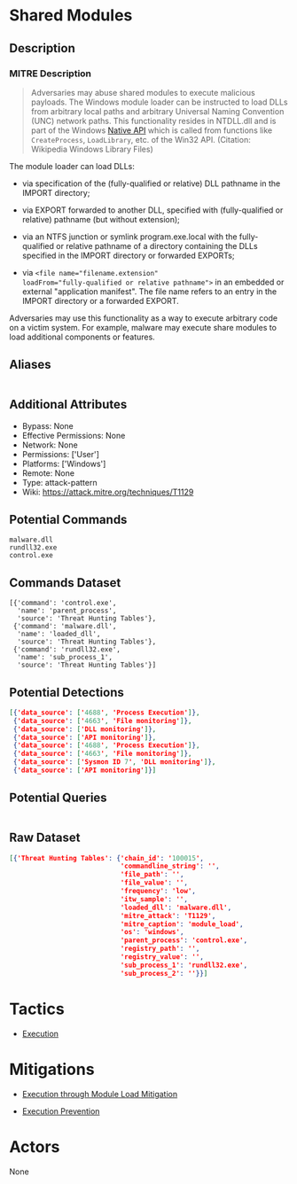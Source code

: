 
# Shared Modules

## Description

### MITRE Description

> Adversaries may abuse shared modules to execute malicious payloads. The Windows module loader can be instructed to load DLLs from arbitrary local paths and arbitrary Universal Naming Convention (UNC) network paths. This functionality resides in NTDLL.dll and is part of the Windows [Native API](https://attack.mitre.org/techniques/T1106) which is called from functions like <code>CreateProcess</code>, <code>LoadLibrary</code>, etc. of the Win32 API. (Citation: Wikipedia Windows Library Files)

The module loader can load DLLs:

* via specification of the (fully-qualified or relative) DLL pathname in the IMPORT directory;
    
* via EXPORT forwarded to another DLL, specified with (fully-qualified or relative) pathname (but without extension);
    
* via an NTFS junction or symlink program.exe.local with the fully-qualified or relative pathname of a directory containing the DLLs specified in the IMPORT directory or forwarded EXPORTs;
    
* via <code>&#x3c;file name="filename.extension" loadFrom="fully-qualified or relative pathname"&#x3e;</code> in an embedded or external "application manifest". The file name refers to an entry in the IMPORT directory or a forwarded EXPORT.

Adversaries may use this functionality as a way to execute arbitrary code on a victim system. For example, malware may execute share modules to load additional components or features.

## Aliases

```

```

## Additional Attributes

* Bypass: None
* Effective Permissions: None
* Network: None
* Permissions: ['User']
* Platforms: ['Windows']
* Remote: None
* Type: attack-pattern
* Wiki: https://attack.mitre.org/techniques/T1129

## Potential Commands

```
malware.dll
rundll32.exe
control.exe
```

## Commands Dataset

```
[{'command': 'control.exe',
  'name': 'parent_process',
  'source': 'Threat Hunting Tables'},
 {'command': 'malware.dll',
  'name': 'loaded_dll',
  'source': 'Threat Hunting Tables'},
 {'command': 'rundll32.exe',
  'name': 'sub_process_1',
  'source': 'Threat Hunting Tables'}]
```

## Potential Detections

```json
[{'data_source': ['4688', 'Process Execution']},
 {'data_source': ['4663', 'File monitoring']},
 {'data_source': ['DLL monitoring']},
 {'data_source': ['API monitoring']},
 {'data_source': ['4688', 'Process Execution']},
 {'data_source': ['4663', 'File monitoring']},
 {'data_source': ['Sysmon ID 7', 'DLL monitoring']},
 {'data_source': ['API monitoring']}]
```

## Potential Queries

```json

```

## Raw Dataset

```json
[{'Threat Hunting Tables': {'chain_id': '100015',
                            'commandline_string': '',
                            'file_path': '',
                            'file_value': '',
                            'frequency': 'low',
                            'itw_sample': '',
                            'loaded_dll': 'malware.dll',
                            'mitre_attack': 'T1129',
                            'mitre_caption': 'module_load',
                            'os': 'windows',
                            'parent_process': 'control.exe',
                            'registry_path': '',
                            'registry_value': '',
                            'sub_process_1': 'rundll32.exe',
                            'sub_process_2': ''}}]
```

# Tactics


* [Execution](../tactics/Execution.md)


# Mitigations


* [Execution through Module Load Mitigation](../mitigations/Execution-through-Module-Load-Mitigation.md)

* [Execution Prevention](../mitigations/Execution-Prevention.md)
    

# Actors

None
